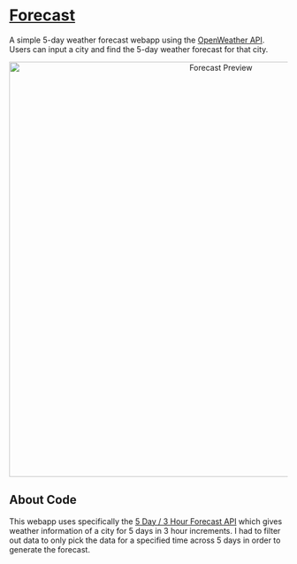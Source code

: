 # [Forecast](https://louvang.github.io/forecast/)

A simple 5-day weather forecast webapp using the [OpenWeather API](https://openweathermap.org/). Users can input a city and find the 5-day weather forecast for that city.

<p align="center"><a href="https://louvang.github.io/forecast/" target="_blank"><img src="https://louvang.github.io/forecast/img/preview.png" alt="Forecast Preview" width="750px" /></a></p>

## About Code

This webapp uses specifically the [5 Day / 3 Hour Forecast API](https://openweathermap.org/forecast5) which gives weather information of a city for 5 days in 3 hour increments. I had to filter out data to only pick the data for a specified time across 5 days in order to generate the forecast.
